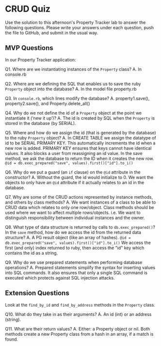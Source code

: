 # CRUD Quiz

Use the solution to this afternoon's Property Tracker lab to answer the following questions. Please write your answers under each question, push the file to GitHub, and submit in the usual way.

## MVP Questions

In our Property Tracker application:

Q1. Where are we instantiating instances of the `Property` class?
A. In console.rb

Q2. Where are we defining the SQL that enables us to save the ruby `Property` object into the database?
A. In the model file property.rb

Q3. In `console.rb`, which lines modify the database?
A. property1.save(), property2.save(), and Property.delete_all()

Q4. Why do we not define the id of a `Property` object at the point we instantiate it (‘new it up’)?
A. The id is created by SQL when the `Property` is stored in the database (by SERIAL).

Q5. Where and how do we assign the id (that is generated by the database) to the ruby `Property` object?
A.  In CREATE TABLE we assign the datatype of id to be SERIAL PRIMARY KEY. This automatically increments the id when a new row is added. PRIMARY KEY ensures that keys cannot have identical values. It also blocks a user from reassigning an id value.
In the save method, we ask the database to return the ID when it creates the new row.
`@id = db.exec_prepared("save", values).first()["id"].to_i()`

Q6. Why do we put a guard (an `if` clause) on the `@id` attribute in the constructor?
A. Without the guard, the id would initialize to 0. We want the objects to only have an `@id` attribute if it actually relates to an id in the database.

Q7. Why are some of the CRUD actions represented by instance methods, and others by class methods?
A. We want instances of a class to be able to CRUD data which relates to only one row/object. Class methods should be used where we want to affect multiple rows/objects. i.e. We want to distinguish responsibility between individual instances and the owner.

Q8. What type of data structure is returned by calls to `db.exec_prepared()`? In the `save` method, how do we access the id from the returned data structure?
A. A PG result object (like an array of hashes).
`@id = db.exec_prepared("save", values).first()["id"].to_i()`
We access the first (and only) index returned to ruby, then access the "id" key which contains the id as a string.

Q9. Why do we use prepared statements when performing database operations?
A. Prepared statements simplify the syntax for inserting values into SQL commands. It also ensures that only a single SQL command is executed which protects against SQL injection attacks.

## Extension Questions

Look at the `find_by_id` and `find_by_address` methods in the `Property` class.

Q10. What do they take in as their arguments?
A. An id (int) or an address (string).


Q11. What are their return values?
A. Either: a Property object or nil. Both methods create a new Property class from a hash in an array, if a match is found.
